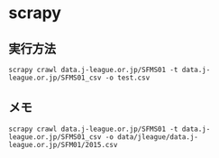 # scrapy

## 実行方法
```
scrapy crawl data.j-league.or.jp/SFMS01 -t data.j-league.or.jp/SFMS01_csv -o test.csv
```

## メモ
```
scrapy crawl data.j-league.or.jp/SFMS01 -t data.j-league.or.jp/SFMS01_csv -o data/jleague/data.j-league.or.jp/SFM01/2015.csv
```